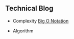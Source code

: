 ## Technical Blog



- Complexity
  [Big O Notation](https://www.youtube.com/watch?v=v4cd1O4zkGw)


- Algorithm
